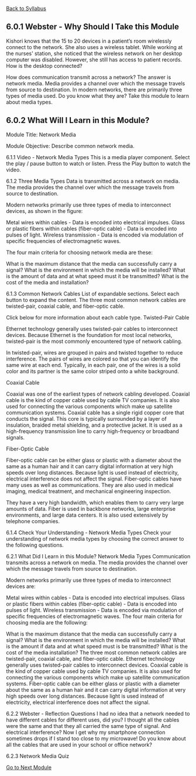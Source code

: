 [Back to Syllabus](./README.md#course-syllabus)

## 6.0.1 Webster - Why Should I Take this Module

Kishori knows that the 15 to 20 devices in a patient’s room wirelessly connect to the network. She also uses a wireless tablet. While working at the nurses' station, she noticed that the wireless network on her desktop computer was disabled. However, she still has access to patient records. How is the desktop connected?

How does communication transmit across a network? The answer is network media. Media provides a channel over which the message travels from source to destination. In modern networks, there are primarily three types of media used. Do you know what they are? Take this module to learn about media types.

## 6.0.2 What Will I Learn in this Module?
Module Title: Network Media

Module Objective: Describe common network media.

6.1.1 Video - Network Media Types
This is a media player component. Select the play / pause button to watch or listen.
Press the Play button to watch the video.


6.1.2 Three Media Types
Data is transmitted across a network on media. The media provides the channel over which the message travels from source to destination.

Modern networks primarily use three types of media to interconnect devices, as shown in the figure:

Metal wires within cables - Data is encoded into electrical impulses.
Glass or plastic fibers within cables (fiber-optic cable) - Data is encoded into pulses of light.
Wireless transmission - Data is encoded via modulation of specific frequencies of electromagnetic waves.

The four main criteria for choosing network media are these:

What is the maximum distance that the media can successfully carry a signal?
What is the environment in which the media will be installed?
What is the amount of data and at what speed must it be transmitted?
What is the cost of the media and installation?


6.1.3 Common Network Cables
List of expandable sections. Select each button to expand the content.
The three most common network cables are twisted-pair, coaxial cable, and fiber-optic cable.

Click below for more information about each cable type.
Twisted-Pair Cable

Ethernet technology generally uses twisted-pair cables to interconnect devices. Because Ethernet is the foundation for most local networks, twisted-pair is the most commonly encountered type of network cabling.

In twisted-pair, wires are grouped in pairs and twisted together to reduce interference. The pairs of wires are colored so that you can identify the same wire at each end. Typically, in each pair, one of the wires is a solid color and its partner is the same color striped onto a white background.


Coaxial Cable

Coaxial was one of the earliest types of network cabling developed. Coaxial cable is the kind of copper cable used by cable TV companies. It is also used for connecting the various components which make up satellite communication systems. Coaxial cable has a single rigid copper core that conducts the signal. This core is typically surrounded by a layer of insulation, braided metal shielding, and a protective jacket. It is used as a high-frequency transmission line to carry high-frequency or broadband signals.



Fiber-Optic Cable

Fiber-optic cable can be either glass or plastic with a diameter about the same as a human hair and it can carry digital information at very high speeds over long distances. Because light is used instead of electricity, electrical interference does not affect the signal. Fiber-optic cables have many uses as well as communications. They are also used in medical imaging, medical treatment, and mechanical engineering inspection.

They have a very high bandwidth, which enables them to carry very large amounts of data. Fiber is used in backbone networks, large enterprise environments, and large data centers. It is also used extensively by telephone companies.


6.1.4 Check Your Understanding - Network Media Types
Check your understanding of network media types by choosing the correct answer to the following questions.


6.2.1 What Did I Learn in this Module?
Network Media Types
Communication transmits across a network on media. The media provides the channel over which the message travels from source to destination.

Modern networks primarily use three types of media to interconnect devices are:

Metal wires within cables - Data is encoded into electrical impulses.
Glass or plastic fibers within cables (fiber-optic cable) - Data is encoded into pulses of light.
Wireless transmission - Data is encoded via modulation of specific frequencies of electromagnetic waves.
The four main criteria for choosing media are the following:

What is the maximum distance that the media can successfully carry a signal?
What is the environment in which the media will be installed?
What is the amount if data and at what speed must is be transmitted?
What is the cost of the media installation?
The three most common network cables are twisted-pair, coaxial cable, and fiber-optic cable. Ethernet technology generally uses twisted-pair cables to interconnect devices. Coaxial cable is the kind of copper cable used by cable TV companies. It is also used for connecting the various components which make up satellite communication systems. Fiber-optic cable can be either glass or plastic with a diameter about the same as a human hair and it can carry digital information at very high speeds over long distances. Because light is used instead of electricity, electrical interference does not affect the signal.



6.2.2 Webster - Reflection Questions
I had no idea that a network needed to have different cables for different uses, did you? I thought all the cables were the same and that they all carried the same type of signal. And electrical interference? Now I get why my smartphone connection sometimes drops if I stand too close to my microwave! Do you know about all the cables that are used in your school or office network?



6.2.3 Network Media Quiz


[Go to Next Module](./7_The_Access_Layer.md)

